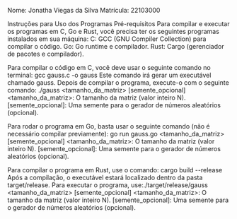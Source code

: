 Nome: Jonatha Viegas da Silva
Matrícula: 22103000

Instruções para Uso dos Programas
Pré-requisitos
Para compilar e executar os programas em C, Go e Rust, você precisa ter os seguintes programas instalados em sua máquina:
C: GCC (GNU Compiler Collection) para compilar o código.
Go: Go runtime e compilador.
Rust: Cargo (gerenciador de pacotes e compilador).

Para compilar o código em C, você deve usar o seguinte comando no terminal: gcc gauss.c -o gauss
Este comando irá gerar um executável chamado gauss.
Depois de compilar o programa, execute-o com o seguinte comando: ./gauss <tamanho_da_matriz> [semente_opcional]
<tamanho_da_matriz>: O tamanho da matriz (valor inteiro N).
[semente_opcional]: Uma semente para o gerador de números aleatórios (opcional).

Para rodar o programa em Go, basta usar o seguinte comando (não é necessário compilar previamente): go run gauss.go <tamanho_da_matriz> [semente_opcional]
<tamanho_da_matriz>: O tamanho da matriz (valor inteiro N).
[semente_opcional]: Uma semente para o gerador de números aleatórios (opcional).

Para compilar o programa em Rust, use o comando: cargo build --release
Após a compilação, o executável estará localizado dentro da pasta target/release. Para executar o programa, use:./target/release/gauss <tamanho_da_matriz> [semente_opcional]
<tamanho_da_matriz>: O tamanho da matriz (valor inteiro N).
[semente_opcional]: Uma semente para o gerador de números aleatórios (opcional).
